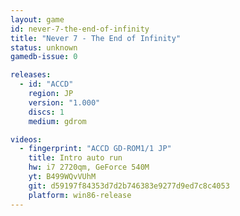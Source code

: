 ```yaml
---
layout: game
id: never-7-the-end-of-infinity
title: "Never 7 - The End of Infinity"
status: unknown
gamedb-issue: 0

releases:
  - id: "ACCD"
    region: JP
    version: "1.000"
    discs: 1
    medium: gdrom

videos:
  - fingerprint: "ACCD GD-ROM1/1 JP"
    title: Intro auto run
    hw: i7 2720qm, GeForce 540M
    yt: B499WQvVUhM
    git: d59197f84353d7d2b746383e9277d9ed7c8c4053
    platform: win86-release
---
```

